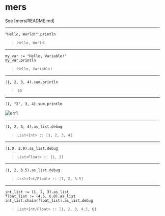 # mers

See [mers/README.md]

---

```
"Hello, World!".println
```

> `Hello, World!`

---

```
my_var := "Hello, Variable!"
my_var.println
```

> `Hello, Variable!`

---

```
(1, 2, 3, 4).sum.println
```

> `10`

---

```
(1, "2", 3, 4).sum.println
```

![err1](https://github.com/Dummi26/mers/assets/67615357/2f113287-1cce-427f-8dcb-577841e40c2c)

---

```
(1, 2, 3, 4).as_list.debug
```

> `List<Int> :: [1, 2, 3, 4]`

---

```
(1.0, 2.0).as_list.debug
```

> `List<Float> :: [1, 2]`

---

```
(1, 2, 3.5).as_list.debug
```

> `List<Int/Float> :: [1, 2, 3.5]`

---

```
int_list := (1, 2, 3).as_list
float_list := (4.5, 6.0).as_list
int_list.chain(float_list).as_list.debug
```

> `List<Int/Float> :: [1, 2, 3, 4.5, 6]`
